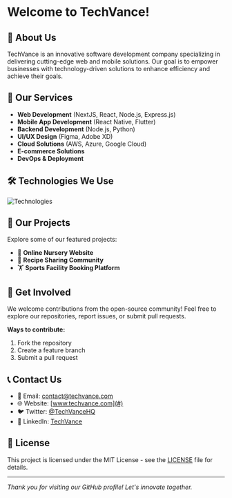 # Welcome to TechVance!

## 🚀 About Us

TechVance is an innovative software development company specializing in delivering cutting-edge web and mobile solutions. Our goal is to empower businesses with technology-driven solutions to enhance efficiency and achieve their goals.

## 🔧 Our Services

- **Web Development** (NextJS, React, Node.js, Express.js)
- **Mobile App Development** (React Native, Flutter)
- **Backend Development** (Node.js, Python)
- **UI/UX Design** (Figma, Adobe XD)
- **Cloud Solutions** (AWS, Azure, Google Cloud)
- **E-commerce Solutions**
- **DevOps & Deployment**

## 🛠 Technologies We Use

![Technologies](https://skillicons.dev/icons?i=react,nodejs,express,mongodb,mysql,aws,git,tailwind,nextjs,postgres,docker)

## 📂 Our Projects

Explore some of our featured projects:

- 🏬 **Online Nursery Website**
- 🥗 **Recipe Sharing Community**
- 🏋️ **Sports Facility Booking Platform**

## 🤝 Get Involved

We welcome contributions from the open-source community! Feel free to explore our repositories, report issues, or submit pull requests.

**Ways to contribute:**

1. Fork the repository
2. Create a feature branch
3. Submit a pull request

## 📞 Contact Us

- 📧 Email: [contact@techvance.com](#)
- 🌐 Website: [www.techvance.com](#)
- 🐦 Twitter: [@TechVanceHQ](#)
- 🔗 LinkedIn: [TechVance](#)

## 📜 License

This project is licensed under the MIT License - see the [LICENSE](LICENSE) file for details.

---

_Thank you for visiting our GitHub profile! Let's innovate together._

